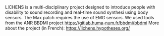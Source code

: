 LICHENS is a multi-disciplinary project designed to introduce people with disability to sound recording and real-time sound synthesi using body sensors.
The Max patch requires the use of EMG sensors.
We used tools from the ANR BBDMI project https://gitlab.huma-num.fr/bbdmi/bbdmi
More about the project (in French): https://lichens.hypotheses.org/
